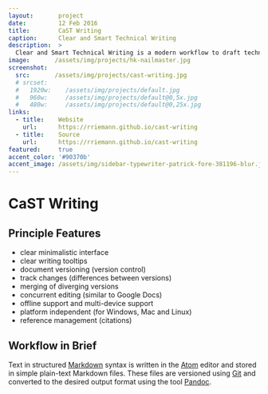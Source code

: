 ```yaml
---
layout:       project
date:         12 Feb 2016
title:        CaST Writing
caption:      Clear and Smart Technical Writing
description:  >
  Clear and Smart Technical Writing is a modern workflow to draft technical documents based on different free software components such as Markdown and Atom.
image:       /assets/img/projects/hk-nailmaster.jpg
screenshot:
  src:       /assets/img/projects/cast-writing.jpg
  # srcset:
  #   1920w:    /assets/img/projects/default.jpg
  #   960w:     /assets/img/projects/default@0,5x.jpg
  #   480w:     /assets/img/projects/default@0,25x.jpg
links:
  - title:    Website
    url:      https://rriemann.github.io/cast-writing
  - title:    Source
    url:      https://rriemann.github.io/cast-writing
featured:     true
accent_color: '#90370b'
accent_image: /assets/img/sidebar-typewriter-patrick-fore-381196-blur.jpg
---
```


# CaST Writing

## Principle Features

- clear minimalistic interface
- clear writing tooltips
- document versioning (version control)
- track changes (differences between versions)
- merging of diverging versions
- concurrent editing (similar to Google Docs)
- offline support and multi-device support
- platform independent (for Windows, Mac and Linux)
- reference management (citations)

## Workflow in Brief

Text in structured [Markdown] syntax is written in the [Atom] editor and stored in simple plain-text Markdown files. These files are versioned using [Git] and converted to the desired output format using the tool [Pandoc].

[Markdown]: https://en.wikipedia.org/wiki/Markdown
[Atom]: https://en.wikipedia.org/wiki/Atom_(text_editor)
[Git]: https://en.wikipedia.org/wiki/Git
[Pandoc]: https://en.wikipedia.org/wiki/Pandoc
